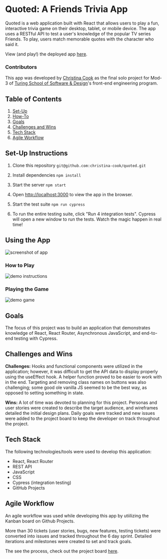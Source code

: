 # Quoted: A Friends Trivia App
Quoted is a web application built with React that allows users to play a fun, interactive trivia game on their desktop, tablet, or mobile device. The app uses a RESTful API to test a user's knowledge of the popular TV series Friends. To play, users match memorable quotes with the character who said it.

View (and play!) the deployed app [here](https://quoted-deploy.herokuapp.com/).

### Contributors
This app was developed by [Christina Cook](https://github.com/christina-cook) as the final solo project for Mod-3 of [Turing School of Software & Design](https://turing.io/)'s front-end engineering program.

## Table of Contents
1. [Set-Up](#set-up-instructions)
2. [How-To](#using-the-app)
3. [Goals](#goals)
4. [Challenges and Wins](#challenges-and-wins)
5. [Tech Stack](#tech-stack)
6. [Agile Workflow](#agile-workflow)

## Set-Up Instructions
1. Clone this repository
```git@github.com:christina-cook/quoted.git```

2. Install dependencies
```npm install```

3. Start the server
```npm start```

4. Open [http://localhost:3000](http://localhost:3000) to view the app in the browser.

5. Start the test suite
```npm run cypress```

6. To run the entire testing suite, click "Run 4 integration tests". Cypress will open a new window to run the tests. Watch the magic happen in real time!

## Using the App

![screenshot of app]()

### How to Play
![demo instructions](https://media.giphy.com/media/NGXanmffhQ2KqVpYqX/giphy.gif)

### Playing the Game

![demo game](https://media.giphy.com/media/X40ccTvyVcIXEkeMkT/giphy.gif)

## Goals
The focus of this project was to build an application that demonstrates knowledge of React, React Router, Asynchronous JavaScript, and end-to-end testing with Cypress. 

## Challenges and Wins

**Challenges:** Hooks and functional components were utilized in the application; however, it was difficult to get the API data to display properly using the useEffect hook. A helper function proved to be easier to work with in the end. Targeting and removing class names on buttons was also challenging; some good ole vanilla JS seemed to be the best way, as opposed to setting something in state.

**Wins:** A lot of time was devoted to planning for this project. Personas and user stories were created to describe the target audience, and wireframes detailed the initial design plans. Daily goals were tracked and new issues were added to the project board to keep the developer on track throughout the project.

## Tech Stack
The following technologies/tools were used to develop this application:

- React, React Router
- REST API
- JavaScript
- CSS
- Cypress (integration testing)
- GitHub Projects

## Agile Workflow
An agile workflow was used while developing this app by utiilizing the Kanban board on Github Projects. 

More than 30 tickets (user stories, bugs, new features, testing tickets) were converted into issues and tracked throughout the 6 day sprint. Detailed iterations and milestones were created to set and track goals. 

The see the process, check out the project board [here](https://github.com/christina-cook/quoted/projects/1).

